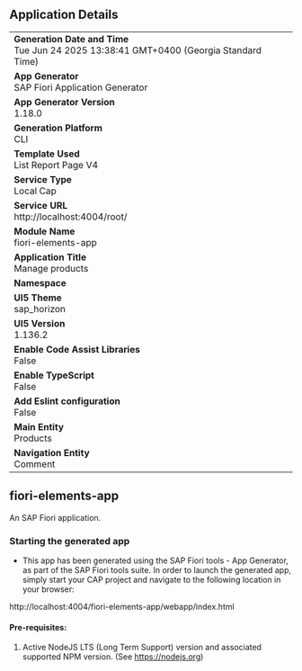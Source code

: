 ## Application Details
|               |
| ------------- |
|**Generation Date and Time**<br>Tue Jun 24 2025 13:38:41 GMT+0400 (Georgia Standard Time)|
|**App Generator**<br>SAP Fiori Application Generator|
|**App Generator Version**<br>1.18.0|
|**Generation Platform**<br>CLI|
|**Template Used**<br>List Report Page V4|
|**Service Type**<br>Local Cap|
|**Service URL**<br>http://localhost:4004/root/|
|**Module Name**<br>fiori-elements-app|
|**Application Title**<br>Manage products|
|**Namespace**<br>|
|**UI5 Theme**<br>sap_horizon|
|**UI5 Version**<br>1.136.2|
|**Enable Code Assist Libraries**<br>False|
|**Enable TypeScript**<br>False|
|**Add Eslint configuration**<br>False|
|**Main Entity**<br>Products|
|**Navigation Entity**<br>Comment|

## fiori-elements-app

An SAP Fiori application.

### Starting the generated app

-   This app has been generated using the SAP Fiori tools - App Generator, as part of the SAP Fiori tools suite.  In order to launch the generated app, simply start your CAP project and navigate to the following location in your browser:

http://localhost:4004/fiori-elements-app/webapp/index.html

#### Pre-requisites:

1. Active NodeJS LTS (Long Term Support) version and associated supported NPM version.  (See https://nodejs.org)


